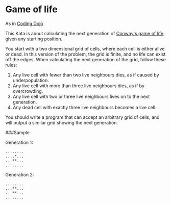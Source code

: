 # Game of life

As in [Coding Dojo](http://codingdojo.org/cgi-bin/index.pl?KataGameOfLife)

This Kata is about calculating the next generation of [Conway's game of life](http://en.wikipedia.org/wiki/Conway%27s_Game_of_Life),
given any starting position.

You start with a two dimensional grid of cells, where each cell is either alive or dead.
In this version of the problem, the grid is finite, and no life can exist off the edges.
When calculating the next generation of the grid, follow these rules:

1. Any live cell with fewer than two live neighbours dies, as if caused by underpopulation.
2. Any live cell with more than three live neighbours dies, as if by overcrowding.
3. Any live cell with two or three live neighbours lives on to the next generation.
4. Any dead cell with exactly three live neighbours becomes a live cell.

You should write a program that can accept an arbitrary grid of cells, and will output a similar grid showing the next generation.

###Sample

Generation 1:

    ........
    ....*...
    ...**...
    ........

Generation 2:

    ........
    ...**...
    ...**...
    ........
